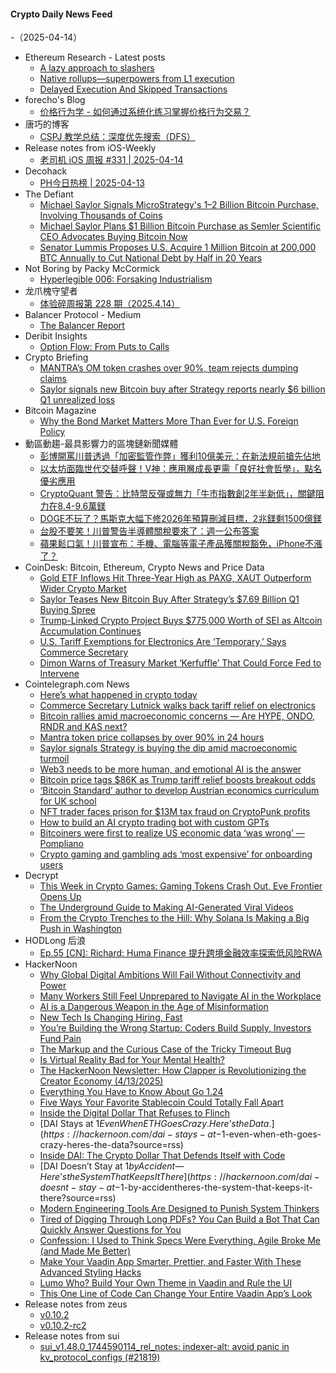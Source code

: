 #### Crypto Daily News Feed
-（2025-04-14）

- Ethereum Research - Latest posts
  - [A lazy approach to slashers](https://ethresear.ch/t/a-lazy-approach-to-slashers/22041#post_3)
  - [Native rollups—superpowers from L1 execution](https://ethresear.ch/t/native-rollups-superpowers-from-l1-execution/21517?page=2#post_28)
  - [Delayed Execution And Skipped Transactions](https://ethresear.ch/t/delayed-execution-and-skipped-transactions/21677?page=2#post_24)
- forecho's Blog
  - [价格行为学 - 如何通过系统化练习掌握价格行为交易？](https://blog.forecho.com/systematic-price-action-trading-guide.html)
- 唐巧的博客
  - [CSPJ 教学总结：深度优先搜索（DFS）](https://blog.devtang.com/2025/04/13/teaching-notes-of-dfs/)
- Release notes from iOS-Weekly
  - [老司机 iOS 周报 #331 | 2025-04-14](https://github.com/SwiftOldDriver/iOS-Weekly/releases/tag/%23331)
- Decohack
  - [PH今日热榜 | 2025-04-13](https://decohack.com/producthunt-daily-2025-04-13/)
- The Defiant
  - [Michael Saylor Signals MicroStrategy's $1–$2 Billion Bitcoin Purchase, Involving Thousands of Coins](https://thedefiant.io/news/markets/michael-saylor-signals-microstrategy-s-1-2-billion-bitcoin-purchase-involving-02d15500)
  - [Michael Saylor Plans $1 Billion Bitcoin Purchase as Semler Scientific CEO Advocates Buying Bitcoin Now](https://thedefiant.io/news/markets/michael-saylor-plans-1-billion-bitcoin-purchase-semler-scientific-ceo-advocates-fec61bc5)
  - [Senator Lummis Proposes U.S. Acquire 1 Million Bitcoin at 200,000 BTC Annually to Cut National Debt by Half in 20 Years](https://thedefiant.io/news/regulation/senator-lummis-proposes-u-s-acquire-1-million-bitcoin-200000-btc-annually-to-cut-5e618e75)
- Not Boring by Packy McCormick
  - [Hyperlegible 006: Forsaking Industrialism](https://www.notboring.co/p/hyperlegible-006-forsaking-industrialism)
- 龙爪槐守望者
  - [体验碎周报第 228 期（2025.4.14）](https://www.ftium4.com/ux-weekly-228.html)
- Balancer Protocol - Medium
  - [The Balancer Report](https://medium.com/balancer-protocol/the-balancer-report-b2c610f15fa8?source=rss----c0ac9f127fc5---4)
- Deribit Insights
  - [Option Flow: From Puts to Calls](https://insights.deribit.com/option-flows/option-flow-from-puts-to-calls/)
- Crypto Briefing
  - [MANTRA’s OM token crashes over 90%, team rejects dumping claims](https://cryptobriefing.com/om-token-crash-allegations/)
  - [Saylor signals new Bitcoin buy after Strategy reports nearly $6 billion Q1 unrealized loss](https://cryptobriefing.com/saylor-signals-bitcoin-purchase/)
- Bitcoin Magazine
  - [Why the Bond Market Matters More Than Ever for U.S. Foreign Policy](https://bitcoinmagazine.com/videos/why-the-bond-market-matters-more-than-ever-for-u-s-foreign-policy)
- 動區動趨-最具影響力的區塊鏈新聞媒體
  - [彭博開罵川普透過「加密監管作弊」獲利10億美元：在新法規前搶先佔地](https://www.blocktempo.com/trump-family-is-going-all-in-on-crypto-projects/)
  - [以太坊面臨世代交替呼聲！V神：應用層成長更需「良好社會哲學」，點名優劣應用](https://www.blocktempo.com/vitalik-on-good-social-philosophy/)
  - [CryptoQuant 警告：比特幣反彈或無力「牛市指數創2年半新低」，關鍵阻力在8.4-9.6萬鎂](https://www.blocktempo.com/trumps-tariff-exemption-leads-to-positive-crypto-reaction/)
  - [DOGE不玩了？馬斯克大幅下修2026年預算刪減目標，2兆鎂剩1500億鎂](https://www.blocktempo.com/musk-lowers-doges-projected-savings/)
  - [台股不要笑！川普警告半導體關稅要來了：週一公布答案](https://www.blocktempo.com/trump-will-provide-info-on-chips-tariffs-on-monday/)
  - [蘋果鬆口氣！川普宣布：手機、電腦等電子產品獲關稅豁免，iPhone不漲了？](https://www.blocktempo.com/trump-exempts-select-tech-products-from-tariffs/)
- CoinDesk: Bitcoin, Ethereum, Crypto News and Price Data
  - [Gold ETF Inflows Hit Three-Year High as PAXG, XAUT Outperform Wider Crypto Market](https://www.coindesk.com/markets/2025/04/13/gold-etf-inflows-hit-three-year-high-as-paxg-xaut-outperform-wider-crypto-market)
  - [Saylor Teases New Bitcoin Buy After Strategy’s $7.69 Billion Q1 Buying Spree](https://www.coindesk.com/markets/2025/04/13/saylor-teases-new-bitcoin-buy-after-strategy-s-usd7-69-billion-q1-buying-spree)
  - [Trump-Linked Crypto Project Buys $775,000 Worth of SEI as Altcoin Accumulation Continues](https://www.coindesk.com/markets/2025/04/13/trump-linked-crypto-project-buys-usd775-000-worth-of-sei-as-altcoin-accumulation-continues)
  - [U.S. Tariff Exemptions for Electronics Are ‘Temporary,’ Says Commerce Secretary](https://www.coindesk.com/markets/2025/04/13/u-s-tariff-exemptions-for-electronics-are-temporary-says-commerce-secretary)
  - [Dimon Warns of Treasury Market ‘Kerfuffle’ That Could Force Fed to Intervene](https://www.coindesk.com/markets/2025/04/13/dimon-warns-of-treasury-market-kerfuffle-that-could-force-fed-to-intervene)
- Cointelegraph.com News
  - [Here’s what happened in crypto today](https://cointelegraph.com/news/what-happened-in-crypto-today?utm_source=rss_feed&utm_medium=rss&utm_campaign=rss_partner_inbound)
  - [Commerce Secretary Lutnick walks back tariff relief on electronics](https://cointelegraph.com/news/commerce-secretary-lutnick-walks-back-tariff-relief-electronics?utm_source=rss_feed&utm_medium=rss&utm_campaign=rss_partner_inbound)
  - [Bitcoin rallies amid macroeconomic concerns — Are HYPE, ONDO, RNDR and KAS next?](https://cointelegraph.com/news/bitcoin-rallies-amid-macroeconomic-concerns-are-hype-ondo-rndr-and-kas-next?utm_source=rss_feed&utm_medium=rss&utm_campaign=rss_partner_inbound)
  - [Mantra token price collapses by over 90% in 24 hours](https://cointelegraph.com/news/mantra-price-collapses-by-over-90?utm_source=rss_feed&utm_medium=rss&utm_campaign=rss_partner_inbound)
  - [Saylor signals Strategy is buying the dip amid macroeconomic turmoil](https://cointelegraph.com/news/saylor-strategy-buying-dip-amid-macroeconomic-turmoil?utm_source=rss_feed&utm_medium=rss&utm_campaign=rss_partner_inbound)
  - [Web3 needs to be more human, and emotional AI is the answer](https://cointelegraph.com/news/web3-needs-to-be-more-human?utm_source=rss_feed&utm_medium=rss&utm_campaign=rss_partner_inbound)
  - [Bitcoin price tags $86K as Trump tariff relief boosts breakout odds](https://cointelegraph.com/news/bitcoin-price-tags-86-k-as-trump-tariff-relief-boosts-breakout-odds?utm_source=rss_feed&utm_medium=rss&utm_campaign=rss_partner_inbound)
  - [‘Bitcoin Standard’ author to develop Austrian economics curriculum for UK school](https://cointelegraph.com/news/lomond-school-bitcoin-curriculum-btc-tuition-ammous-uk?utm_source=rss_feed&utm_medium=rss&utm_campaign=rss_partner_inbound)
  - [NFT trader faces prison for $13M tax fraud on CryptoPunk profits](https://cointelegraph.com/news/cryptopunk-trader-six-year-sentence-13-m-gains?utm_source=rss_feed&utm_medium=rss&utm_campaign=rss_partner_inbound)
  - [How to build an AI crypto trading bot with custom GPTs](https://cointelegraph.com/news/how-to-build-an-ai-crypto-trading-bot-with-custom-gpts?utm_source=rss_feed&utm_medium=rss&utm_campaign=rss_partner_inbound)
  - [Bitcoiners were first to realize US economic data ‘was wrong’ — Pompliano](https://cointelegraph.com/news/bitcoiners-realize-us-economic-data-flawed-anthony-pompliano?utm_source=rss_feed&utm_medium=rss&utm_campaign=rss_partner_inbound)
  - [Crypto gaming and gambling ads ‘most expensive’ for onboarding users](https://cointelegraph.com/news/crypto-gaming-gambling-campaigns-expensive-onboard-users?utm_source=rss_feed&utm_medium=rss&utm_campaign=rss_partner_inbound)
- Decrypt
  - [This Week in Crypto Games: Gaming Tokens Crash Out, Eve Frontier Opens Up](https://decrypt.co/314328/this-week-crypto-games-tokens-crash-eve-frontier)
  - [The Underground Guide to Making AI-Generated Viral Videos](https://decrypt.co/314572/underground-guide-making-ai-generated-viral-videos)
  - [From the Crypto Trenches to the Hill: Why Solana Is Making a Big Push in Washington](https://decrypt.co/314566/why-solana-making-big-push-washington)
- HODLong 后浪
  - [Ep.55 [CN]: Richard: Huma Finance 提升跨境金融效率探索低风险RWA](https://hodlong-hou-lang.simplecast.com/episodes/ep55-cn-richard-huma-finance-GaL5Lw2P)
- HackerNoon
  - [Why Global Digital Ambitions Will Fail Without Connectivity and Power](https://hackernoon.com/why-global-digital-ambitions-will-fail-without-connectivity-and-power?source=rss)
  - [Many Workers Still Feel Unprepared to Navigate AI in the Workplace](https://hackernoon.com/many-workers-still-feel-unprepared-to-navigate-ai-in-the-workplace?source=rss)
  - [AI is a Dangerous Weapon in the Age of Misinformation](https://hackernoon.com/ai-is-a-dangerous-weapon-in-the-age-of-misinformation?source=rss)
  - [New Tech Is Changing Hiring, Fast](https://hackernoon.com/new-tech-is-changing-hiring-fast?source=rss)
  - [You’re Building the Wrong Startup: Coders Build Supply, Investors Fund Pain](https://hackernoon.com/youre-building-the-wrong-startup-coders-build-supply-investors-fund-pain?source=rss)
  - [The Markup and the Curious Case of the Tricky Timeout Bug](https://hackernoon.com/the-markup-and-the-curious-case-of-the-tricky-timeout-bug?source=rss)
  - [Is Virtual Reality Bad for Your Mental Health?](https://hackernoon.com/is-virtual-reality-bad-for-your-mental-health?source=rss)
  - [The HackerNoon Newsletter: How Clapper is Revolutionizing the Creator Economy (4/13/2025)](https://hackernoon.com/4-13-2025-newsletter?source=rss)
  - [Everything You Have to Know About Go 1.24](https://hackernoon.com/everything-you-have-to-know-about-go-124?source=rss)
  - [Five Ways Your Favorite Stablecoin Could Totally Fall Apart](https://hackernoon.com/five-ways-your-favorite-stablecoin-could-totally-fall-apart?source=rss)
  - [Inside the Digital Dollar That Refuses to Flinch](https://hackernoon.com/inside-the-digital-dollar-that-refuses-to-flinch?source=rss)
  - [DAI Stays at $1 Even When ETH Goes Crazy. Here’s the Data.](https://hackernoon.com/dai-stays-at-$1-even-when-eth-goes-crazy-heres-the-data?source=rss)
  - [Inside DAI: The Crypto Dollar That Defends Itself with Code](https://hackernoon.com/inside-dai-the-crypto-dollar-that-defends-itself-with-code?source=rss)
  - [DAI Doesn’t Stay at $1 by Accident—Here’s the System That Keeps It There](https://hackernoon.com/dai-doesnt-stay-at-$1-by-accidentheres-the-system-that-keeps-it-there?source=rss)
  - [Modern Engineering Tools Are Designed to Punish System Thinkers](https://hackernoon.com/modern-engineering-tools-are-designed-to-punish-system-thinkers?source=rss)
  - [Tired of Digging Through Long PDFs? You Can Build a Bot That Can Quickly Answer Questions for You](https://hackernoon.com/tired-of-digging-through-long-pdfs-you-can-build-a-bot-that-can-quickly-answer-questions-for-you?source=rss)
  - [Confession: I Used to Think Specs Were Everything. Agile Broke Me (and Made Me Better)](https://hackernoon.com/confession-i-used-to-think-specs-were-everything-agile-broke-me-and-made-me-better?source=rss)
  - [Make Your Vaadin App Smarter, Prettier, and Faster With These Advanced Styling Hacks](https://hackernoon.com/make-your-vaadin-app-smarter-prettier-and-faster-with-these-advanced-styling-hacks?source=rss)
  - [Lumo Who? Build Your Own Theme in Vaadin and Rule the UI](https://hackernoon.com/lumo-who-build-your-own-theme-in-vaadin-and-rule-the-ui?source=rss)
  - [This One Line of Code Can Change Your Entire Vaadin App’s Look](https://hackernoon.com/this-one-line-of-code-can-change-your-entire-vaadin-apps-look?source=rss)
- Release notes from zeus
  - [v0.10.2](https://github.com/ZeusLN/zeus/releases/tag/v0.10.2)
  - [v0.10.2-rc2](https://github.com/ZeusLN/zeus/releases/tag/v0.10.2-rc2)
- Release notes from sui
  - [sui_v1.48.0_1744590114_rel_notes: indexer-alt: avoid panic in kv_protocol_configs (#21819)](https://github.com/MystenLabs/sui/releases/tag/sui_v1.48.0_1744590114_rel_notes)
